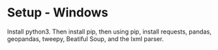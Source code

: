 # Setup - Windows
Install python3. Then install pip, then using pip, install requests, pandas, geopandas, tweepy, Beatiful Soup, and the lxml parser.